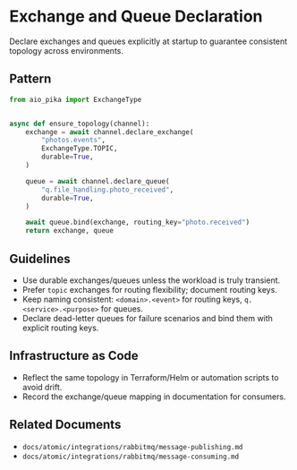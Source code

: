 # Exchange and Queue Declaration

Declare exchanges and queues explicitly at startup to guarantee consistent topology across environments.

## Pattern

```python
from aio_pika import ExchangeType


async def ensure_topology(channel):
    exchange = await channel.declare_exchange(
        "photos.events",
        ExchangeType.TOPIC,
        durable=True,
    )

    queue = await channel.declare_queue(
        "q.file_handling.photo_received",
        durable=True,
    )

    await queue.bind(exchange, routing_key="photo.received")
    return exchange, queue
```

## Guidelines

- Use durable exchanges/queues unless the workload is truly transient.
- Prefer `topic` exchanges for routing flexibility; document routing keys.
- Keep naming consistent: `<domain>.<event>` for routing keys, `q.<service>.<purpose>` for queues.
- Declare dead-letter queues for failure scenarios and bind them with explicit routing keys.

## Infrastructure as Code

- Reflect the same topology in Terraform/Helm or automation scripts to avoid drift.
- Record the exchange/queue mapping in documentation for consumers.

## Related Documents

- `docs/atomic/integrations/rabbitmq/message-publishing.md`
- `docs/atomic/integrations/rabbitmq/message-consuming.md`
